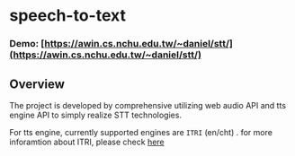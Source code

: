 # speech-to-text
### Demo: [https://awin.cs.nchu.edu.tw/~daniel/stt/](https://awin.cs.nchu.edu.tw/~daniel/stt/)
## Overview

The project is developed by comprehensive utilizing web audio API and tts engine API to simply realize STT technologies.

For tts engine, currently supported engines are `ITRI` (en/cht) . for more inforamtion about ITRI, please check [here](https://stt.itri.org.tw/)
